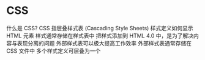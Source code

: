 # CSS

什么是 CSS?
CSS 指层叠样式表 (Cascading Style Sheets)
样式定义如何显示 HTML 元素
样式通常存储在样式表中
把样式添加到 HTML 4.0 中，是为了解决内容与表现分离的问题
外部样式表可以极大提高工作效率
外部样式表通常存储在 CSS 文件中
多个样式定义可层叠为一个
